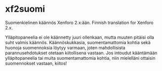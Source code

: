 # xf2suomi
Suomenkielinen käännös Xenforo 2.x:ään. Finnish translation for Xenforo 2.x.

Ylläpitopaneelia ei ole käännetty juuri ollenkaan, mutta muuten pitäisi olla suht valmis käännös. 
Käännöskukkasia, suomentamattomia kohtia sekä huonoja suomennoksia löytyy varmaan, joten mahdollisista parannusehdotukset otetaan kiitollisena vastaan. Jos intoudut kääntämään ylläpitopaneelia tai muita suomentamattomia kohtia, niin mielelläni ottaisin suomennokset vastaan, kiitos!
